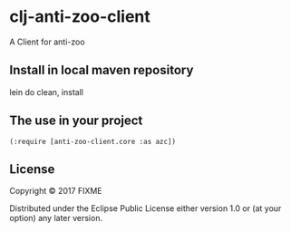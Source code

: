 # clj-anti-zoo-client

A Client for anti-zoo

## Install in local maven repository

lein do clean, install

## The use in your project

	(:require [anti-zoo-client.core :as azc])

## License

Copyright © 2017 FIXME

Distributed under the Eclipse Public License either version 1.0 or (at
your option) any later version.
